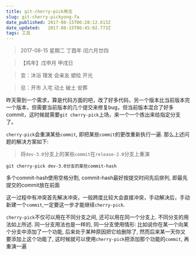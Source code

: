 ```yaml
---
title: git-cherry-pick用法
slug: git-cherry-pickyong-fa
date_published: 2017-08-15T06:28:12.613Z
date_updated:   2017-08-15T06:45:02.773Z
tags: 工具
---
```


> 2017-08-15 星期二 丁酉年 闰六月廿四

>【鸡年】戊申月 甲戌日

> 宜：沐浴 理发 会亲友 塑绘 开光

> 忌：开市 入宅 动土 破土 安葬

昨天需到一个需求，算是代码方面的吧，改了好多代码，另一个版本比当前版本完一个版本，但需要当前版本的几个提交来修复bug，但当前版本混合了好多commit，这时候就需要`git cherry-pick`上场，来一个一个拣出来给指定分支了。

`cherry-pick`会重演某些`commit`, 即把某些`commit`的更改重新执行一遍. 那么上述问题的解决方案如下: 

> 将`dev-3.0`分支上的某些`commit`在`release-2.0`分支上重演

```
git cherry-pick dev-3.0分支的某些commit-hash
```

多个commit-hash使用空格分割, commit-hash最好按提交时间先后排列, 即最先提交的commit放在前面

这一过程中有冲突首先解决冲突，一般跨度比较大会直接冲突，手动解决后，手动新建一个`commit`,一定要这一步才能继续`cherry-pick`.

`cherry-pick`不仅可以用在不同分支之间, 还可以用在同一个分支上.
不同分支的用法如上所述. 同一分支用法也是一样的, 同一分支使用情形:
比如说你在某一个向某个分支中添加了一个功能, 后来处于某种原因把它给删除了,
然而后来某一天你又要添加上这个功能了, 这时候就可以使用`cherry-pick`把添加那个功能的`commit`, 再重演一遍




